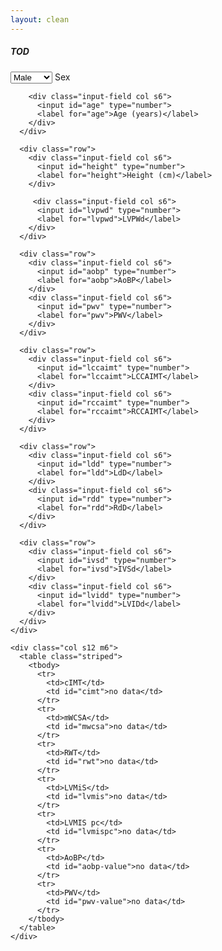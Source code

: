 ```yaml
---
layout: clean
---
```

<head>
  <link href="https://fonts.googleapis.com/icon?family=Material+Icons" rel="stylesheet">
  <link rel="stylesheet" href="https://cdnjs.cloudflare.com/ajax/libs/materialize/0.99.0/css/materialize.min.css">
  <meta name="viewport" content="width=device-width, initial-scale=1.0"/>
  <style type="text/css">
    .row {
      margin-bottom: 0 !important;
    }
  </style>
</head>

<div class="container">
  <h5>TOD</h5>

  <div class="row">
    <div class="col s12 m6">
      <div class="row">
        <div class="input-field col s6">
          <select id="sex">
            <option value="male">Male</option>
            <option value="female">Female</option>
          </select>
          <label>Sex</label>
        </div>

        <div class="input-field col s6">
          <input id="age" type="number">
          <label for="age">Age (years)</label>
        </div>
      </div>

      <div class="row">
        <div class="input-field col s6">
          <input id="height" type="number">
          <label for="height">Height (cm)</label>
        </div>

         <div class="input-field col s6">
          <input id="lvpwd" type="number">
          <label for="lvpwd">LVPWd</label>
        </div>
      </div>

      <div class="row">
        <div class="input-field col s6">
          <input id="aobp" type="number">
          <label for="aobp">AoBP</label>
        </div>
        <div class="input-field col s6">
          <input id="pwv" type="number">
          <label for="pwv">PWV</label>
        </div>
      </div>

      <div class="row">
        <div class="input-field col s6">
          <input id="lccaimt" type="number">
          <label for="lccaimt">LCCAIMT</label>
        </div>
        <div class="input-field col s6">
          <input id="rccaimt" type="number">
          <label for="rccaimt">RCCAIMT</label>
        </div>
      </div>

      <div class="row">
        <div class="input-field col s6">
          <input id="ldd" type="number">
          <label for="ldd">LdD</label>
        </div>
        <div class="input-field col s6">
          <input id="rdd" type="number">
          <label for="rdd">RdD</label>
        </div>
      </div>

      <div class="row">
        <div class="input-field col s6">
          <input id="ivsd" type="number">
          <label for="ivsd">IVSd</label>
        </div>
        <div class="input-field col s6">
          <input id="lvidd" type="number">
          <label for="lvidd">LVIDd</label>
        </div>
      </div>
    </div>

    <div class="col s12 m6">
      <table class="striped">
        <tbody>
          <tr>
            <td>cIMT</td>
            <td id="cimt">no data</td>
          </tr>
          <tr>
            <td>mWCSA</td>
            <td id="mwcsa">no data</td>
          </tr>
          <tr>
            <td>RWT</td>
            <td id="rwt">no data</td>
          </tr>
          <tr>
            <td>LVMiS</td>
            <td id="lvmis">no data</td>
          </tr>
          <tr>
            <td>LVMIS pc</td>
            <td id="lvmispc">no data</td>
          </tr>
          <tr>
            <td>AoBP</td>
            <td id="aobp-value">no data</td>
          </tr>
          <tr>
            <td>PWV</td>
            <td id="pwv-value">no data</td>
          </tr>
        </tbody>
      </table>
    </div>
  </div>
</div>

<script type="text/javascript" src="https://code.jquery.com/jquery-2.1.1.min.js"></script>
<script src="https://cdnjs.cloudflare.com/ajax/libs/materialize/0.99.0/js/materialize.min.js"></script>
<script type="text/javascript">
  $(document).ready(function() {
    $('select').material_select();
  });
</script>
<script>
  function is(n) { return !isNaN(n); };

  $('input, select').change(function(event) {
    var nodata = 'no data';

    var sex = parseFloat($('#sex').val());
    var age = parseFloat($('#age').val());
    var height = parseFloat($('#height').val());
    var rccaimt = parseFloat($('#rccaimt').val());
    var rdd = parseFloat($('#rdd').val());
    var lccaimt = parseFloat($('#lccaimt').val());
    var ldd = parseFloat($('#ldd').val());
    var ivsd = parseFloat($('#ivsd').val());
    var lvidd = parseFloat($('#lvidd').val());
    var lvpwd = parseFloat($('#lvpwd').val());
    var aobp = parseFloat($('#aobp').val());
    var pwv = parseFloat($('#pwv').val());

    if (is(age) && is(rccaimt) && is(lccaimt)) {
      var cimt = ((rccaimt + lccaimt) / 2).toFixed(2);
      $('#cimt').html(cimt_aobp_ms[cIMT(sex, age, cimt)]);
    } else $('#cimt').html(nodata);

    if (is(rccaimt) && is(lccaimt) && is(rdd) && is(ldd)) {
      var lwcsa = 3.14 * (ldd / 2 + lccaimt) * (ldd / 2 + lccaimt) - 3.14 * (ldd / 2) * (ldd / 2);
      var rwcsa = 3.14 * (rdd / 2 + rccaimt) * (rdd / 2 + rccaimt) - 3.14 * (rdd / 2) * (rdd / 2);
      $('#mwcsa').html(((lwcsa + rwcsa) / 2).toFixed(2));
    } else $('#mwcsa').html(nodata);


    if (is(ivsd) && is(lvidd) && is(lvpwd)) {
        var rwt = (lvpwd + ivsd) / lvidd;
        $('#rwt').html(rwt.toFixed(2));

        if (is(height)) {
            var lvmdev = 0.8 * (1.04 * (Math.pow((ivsd + lvidd + lvpwd), 3.0) - Math.pow(lvidd, 3.0))) + 0.6;
            var lvmis = lvmdev / Math.pow((height / 100), 2.7);
            $('#lvmis').html(lvmis.toFixed(2));
            if (is(age)) $('#lvmispc').html(cc[centyle(sex, age, lvmis)]);
            else         $('#lvmispc').html(nodata);
        } else {
          $('#lvmis').html(nodata);
          $('#lvmispc').html(nodata);
        }
    } else {
      $('#rwt').html(nodata);
      $('#lvmis').html(nodata);
      $('#lvmispc').html(nodata);
    }

    if (is(age) && is(aobp)) $('#aobp-value').html(cimt_aobp_ms[AoBP(sex, age, aobp.toFixed(2))]);
    else                     $('#aobp-value').html(nodata);

    if (is(age) && is(pwv)) $('#pwv-value').html(pwv_ms[PWV(sex, age, pwv)]);
    else                    $('#pwv-value').html(nodata);
});

function cIMT(sex, age, cimt) {
  if (sex === 'male') {
    if (age < 6)         return 0;
    if (age < 9) {
      if (cimt < 0.44)   return 1;
      if (cimt === 0.44) return 2;
                         return 3;
    }
    if (age < 12) {
      if (cimt < 0.45)   return 1;
      if (cimt === 0.45) return 2;
                         return 3;
    }
    if (age < 14) {
      if (cimt < 0.46)   return 1;
      if (cimt === 0.46) return 2;
                         return 3;
    }
    if (age < 16) {
      if (cimt < 0.47)   return 1;
      if (cimt === 0.47) return 2;
                         return 3;
    }
    if (age < 19) {
      if (cimt < 0.48)   return 1;
      if (cimt === 0.48) return 2;
                         return 3;
    }
                         return 4;
  } else {
    if (age < 6)         return 0;
    if (age < 8) {
      if (cimt < 0.43)   return 1;
      if (cimt === 0.43) return 2;
                         return 3;
    }
    if (age < 13) {
      if (cimt < 0.44)   return 1;
      if (cimt === 0.44) return 2;
                         return 3;
    }
    if (age < 14) {
      if (cimt < 0.45)   return 1;
      if (cimt === 0.45) return 2;
                         return 3;
    }
    if (age < 18) {
      if (cimt < 0.46)   return 1;
      if (cimt === 0.46) return 2;
                         return 3;
    }
    if (age < 19) {
      if (cimt < 0.47)   return 1;
      if (cimt === 0.47) return 2;
                         return 3;
    }
                         return 4;
  }
};

function AoBP(sex, age, aobp) {
  if (sex === "male") {
    if (age < 8)       return 0;
    if (age < 9) {
      if (aobp < 98)   return 1;
      if (aobp === 98) return 2;
                       return 3;
    }
    if (age < 10) {
      if (aobp < 100)   return 1;
      if (aobp === 100) return 2;
                        return 3;
    }
    if (age < 11) {
      if (aobp < 103)   return 1;
      if (aobp === 103) return 2;
                        return 3;
    }
    if (age < 12) {
      if (aobp < 105)   return 1;
      if (aobp === 105) return 2;
                        return 3;
    }
    if (age < 13) {
      if (aobp < 108)   return 1;
      if (aobp === 108) return 2;
                        return 3;
    }
    if (age < 14) {
      if (aobp < 112)   return 1;
      if (aobp === 112) return 2;
                        return 3;
    }
    if (age < 15) {
      if (aobp < 115)   return 1;
      if (aobp === 115) return 2;
                        return 3;
    }
    if (age < 16) {
      if (aobp < 119)   return 1;
      if (aobp === 119) return 2;
                        return 3;
    }
    if (age < 17) {
      if (aobp < 122)   return 1;
      if (aobp === 122) return 2;
                        return 3;
    }
    if (age < 18) {
      if (aobp < 124)   return 1;
      if (aobp === 124) return 2;
                        return 3;
    }
    if (age < 19) {
      if (aobp < 126)   return 1;
      if (aobp === 126) return 2;
                        return 3;
    }
                        return 4;
} else {
// sex === 'female'
    if (age < 8)          return 0;
    if (age < 9) {
        if (aobp < 98)    return 1;
        if (aobp === 98)  return 2;
                          return 3;
    }
    if (age < 10) {
        if (aobp < 101)   return 1;
        if (aobp === 101) return 2;
                          return 3;
    }
    if (age < 11) {
        if (aobp < 104)   return 1;
        if (aobp === 104) return 2;
                          return 3;
    }
    if (age < 12) {
        if (aobp < 106)   return 1;
        if (aobp === 106) return 2;
                          return 3;
    }
    if (age < 13) {
        if (aobp < 108)   return 1;
        if (aobp === 108) return 2;
                          return 3;
    }
    if (age < 14) {
        if (aobp < 110)   return 1;
        if (aobp === 110) return 2;
                          return 3;
    }
    if (age < 15) {
        if (aobp < 112)   return 1;
        if (aobp === 112) return 2;
                          return 3;
    }
    if (age < 16) {
        if (aobp < 114)   return 1;
        if (aobp === 114) return 2;
                          return 3;
    }
    if (age < 17) {
        if (aobp < 115)   return 1;
        if (aobp === 115) return 2;
                          return 3;
    }
    if (age < 18) {
        if (aobp < 116)   return 1;
        if (aobp === 116) return 2;
                          return 3;
    }
    if (age < 19) {
        if (aobp < 117)   return 1;
        if (aobp === 117) return 2;
                          return 3;
    }
                          return 4;
  }
}

function PWV(sex, age, pwv) {
  if ((sex === "male")) {
    if (age < 7)          return 0;
    if (age < 8) {
      if (pwv < 4.82)   return 1;
      if (pwv === 4.82) return 2;
                        return 3;
    }
    if (age < 9) {
      if (pwv < 4.96)   return 1;
      if (pwv === 4.96) return 2;
                        return 3;
    }
    if (age < 10) {
      if (pwv < 5.1)    return 1;
      if (pwv === 5.1)  return 2;
                        return 3;
    }
    if (age < 11) {
      if (pwv < 5.24)   return 1;
      if (pwv === 5.24) return 2;
                        return 3;
    }
    if (age < 12) {
      if (pwv < 5.38)   return 1;
      if (pwv === 5.38) return 2;
                        return 3;
    }
    if (age < 13) {
      if (pwv < 5.52)   return 1;
      if (pwv === 5.52) return 2;
                        return 3;
    }
    if (age < 14) {
      if (pwv < 5.67)   return 1;
      if (pwv === 5.67) return 2;
                        return 3;
    }
    if (age < 15) {
      if (pwv < 5.82)   return 1;
      if (pwv === 5.82) return 2;
                        return 3;
    }
    if (age < 16) {
      if (pwv < 5.98)   return 1;
      if (pwv === 5.98) return 2;
                        return 3;
    }
    if (age < 17) {
      if (pwv < 6.16)   return 1;
      if (pwv === 6.16) return 2;
                        return 3;
    }
    if (age < 18) {
      if (pwv < 6.34)   return 1;
      if (pwv === 6.34) return 2;
                        return 3;
    }
                        return 4;
  } else {
    // sex === 'female'
    if (age < 7)        return 0;
    if (age < 8) {
      if (pwv < 4.82)   return 1;
      if (pwv === 4.82) return 2;
                        return 3;
    }
    if (age < 9) {
      if (pwv < 4.98)   return 1;
      if (pwv === 4.98) return 2;
                        return 3;
    }
    if (age < 10) {
      if (pwv < 5.14)   return 1;
      if (pwv === 5.14) return 2;
                        return 3;
    }
    if (age < 11) {
      if (pwv < 5.27)   return 1;
      if (pwv === 5.27) return 2;
                        return 3;
    }
    if (age < 12) {
      if (pwv < 5.39)   return 1;
      if (pwv === 5.39) return 2;
                        return 3;
    }
    if (age < 13) {
      if (pwv < 5.5)    return 1;
      if (pwv === 5.5)  return 2;
                        return 3;
    }
    if (age < 14) {
      if (pwv < 5.59)   return 1;
      if (pwv === 5.59) return 2;
                        return 3;
    }
    if (age < 15) {
      if (pwv < 5.66)   return 1;
      if (pwv === 5.66) return 2;
                        return 3;
    }
    if (age < 16) {
      if (pwv < 5.67)   return 1;
      if (pwv === 5.67) return 2;
                        return 3;
    }
    if (age < 17) {
      if (pwv < 5.65)   return 1;
      if (pwv === 5.65) return 2;
                        return 3;
    }
    if (age < 18) {
      if (pwv < 5.63)   return 1;
      if (pwv === 5.63) return 2;
                        return 3;
    }
                        return 4;
  }
};

function centyle(sex, age, lvmis) {
  // sex === male
  if (sex === 'male') {
    if (age <= 0.5) {
      if (lvmis < 32.41) return 0;
      if (lvmis < 40.19) return 1;
      if (lvmis < 46.92) return 2;
      if (lvmis < 56.44) return 3;
      if (lvmis < 66.41) return 4;
      if (lvmis < 75.72) return 5;
      if (lvmis < 80.1)  return 6;
                         return 7;
    }
    if (age <= 2.0) {
      if (lvmis < 26.71) return 0;
      if (lvmis < 36.17) return 1;
      if (lvmis < 40.66) return 2;
      if (lvmis < 44.95) return 3;
      if (lvmis < 53.29) return 4;
      if (lvmis < 61.27) return 5;
      if (lvmis < 68.6)  return 6;
                         return 7;
    }
    if (age <= 4.0) {
      if (lvmis < 21.25) return 0;
      if (lvmis < 28.44) return 1;
      if (lvmis < 33.88) return 2;
      if (lvmis < 39.5)  return 3;
      if (lvmis < 45.19) return 4;
      if (lvmis < 48.74) return 5;
      if (lvmis < 52.4)  return 6;
                         return 7;
    }
    if (age <= 6.0) {
      if (lvmis < 18.76) return 0;
      if (lvmis < 27.68) return 1;
      if (lvmis < 30.68) return 2;
      if (lvmis < 36.96) return 3;
      if (lvmis < 40.2)  return 4;
      if (lvmis < 45.12) return 5;
      if (lvmis < 48.1)  return 6;
                         return 7;
    }
    if (age <= 8.0) {
      if (lvmis < 20.27) return 0;
      if (lvmis < 24.47) return 1;
      if (lvmis < 28.56) return 2;
      if (lvmis < 31.79) return 3;
      if (lvmis < 36.28) return 4;
      if (lvmis < 40.18) return 5;
      if (lvmis < 44.6)  return 6;
                         return 7;
    }
    if (age <= 10.0) {
      if (lvmis < 15.24) return 0;
      if (lvmis < 22.45) return 1;
      if (lvmis < 24.85) return 2;
      if (lvmis < 29.11) return 3;
      if (lvmis < 34.57) return 4;
      if (lvmis < 38.25) return 5;
      if (lvmis < 41.0)  return 6;
                         return 7;
    }
    if (age <= 12.0) {
      if (lvmis < 14.72) return 0;
      if (lvmis < 21.88) return 1;
      if (lvmis < 24.71) return 2;
      if (lvmis < 28.18) return 3;
      if (lvmis < 31.87) return 4;
      if (lvmis < 36.42) return 5;
      if (lvmis < 38.2)  return 6;
                         return 7;
    }
    if (age <= 14.0) {
      if (lvmis < 12.61) return 0;
      if (lvmis < 21.02) return 1;
      if (lvmis < 24.38) return 2;
      if (lvmis < 28.8)  return 3;
      if (lvmis < 32.84) return 4;
      if (lvmis < 39.08) return 5;
      if (lvmis < 41.4)  return 6;
                         return 7;
    }
    if (age <= 16.0) {
      if (lvmis < 8.9)   return 0;
      if (lvmis < 22.22) return 1;
      if (lvmis < 25.11) return 2;
      if (lvmis < 28.77) return 3;
      if (lvmis < 33.49) return 4;
      if (lvmis < 38.47) return 5;
      if (lvmis < 40.5)  return 6;
                         return 7;
    }
    if (age <= 18.0) {
      if (lvmis < 13.86) return 0;
      if (lvmis < 20.72) return 1;
      if (lvmis < 24.62) return 2;
      if (lvmis < 29.0)  return 3;
      if (lvmis < 32.81) return 4;
      if (lvmis < 37.73) return 5;
      if (lvmis < 39.4)  return 6;
                         return 7;
    }
                         return 8;
  } else {
  // sex === 'female'
    if (age <= 0.5) {
      if (lvmis < 21.22) return 0;
      if (lvmis < 39.05) return 1;
      if (lvmis < 48.62) return 2;
      if (lvmis < 55.38) return 3;
      if (lvmis < 65.98) return 4;
      if (lvmis < 73.47) return 5;
      if (lvmis < 85.6)  return 6;
                         return 7;
    }
    if (age <= 2.0) {
      if (lvmis < 24.18) return 0;
      if (lvmis < 32.91) return 1;
      if (lvmis < 38.67) return 2;
      if (lvmis < 42.04) return 3;
      if (lvmis < 49.85) return 4;
      if (lvmis < 52.86) return 5;
      if (lvmis < 57.1)  return 6;
                         return 7;
    }
    if (age <= 4.0) {
      if (lvmis < 20.63) return 0;
      if (lvmis < 28.87) return 1;
      if (lvmis < 31.85) return 2;
      if (lvmis < 37.88) return 3;
      if (lvmis < 43.11) return 4;
      if (lvmis < 47.65) return 5;
      if (lvmis < 55.3)  return 6;
                         return 7;
    }
    if (age <= 6.0) {
      if (lvmis < 18.17) return 0;
      if (lvmis < 25.85) return 1;
      if (lvmis < 28.06) return 2;
      if (lvmis < 32.29) return 3;
      if (lvmis < 36.43) return 4;
      if (lvmis < 43.47) return 5;
      if (lvmis < 44.3)  return 6;
                         return 7;
    }
    if (age <= 8.0) {
      if (lvmis < 20.11) return 0;
      if (lvmis < 23.15) return 1;
      if (lvmis < 25.77) return 2;
      if (lvmis < 29.71) return 3;
      if (lvmis < 33.15) return 4;
      if (lvmis < 37.73) return 5;
      if (lvmis < 43.5)  return 6;
                         return 7;
    }
    if (age <= 10.0) {
      if (lvmis < 13.46) return 0;
      if (lvmis < 19.07) return 1;
      if (lvmis < 22.12) return 2;
      if (lvmis < 26.63) return 3;
      if (lvmis < 30.37) return 4;
      if (lvmis < 34.3)  return 5;
      if (lvmis < 36.0)  return 6;
                         return 7;
    }
    if (age <= 12.0) {
      if (lvmis < 13.06) return 0;
      if (lvmis < 20.22) return 1;
      if (lvmis < 23.25) return 2;
      if (lvmis < 26.11) return 3;
      if (lvmis < 29.63) return 4;
      if (lvmis < 33.05) return 5;
      if (lvmis < 35.7)  return 6;
                         return 7;
    }
    if (age <= 14.0) {
      if (lvmis < 10.21) return 0;
      if (lvmis < 20.47) return 1;
      if (lvmis < 23.63) return 2;
      if (lvmis < 26.68) return 3;
      if (lvmis < 29.86) return 4;
      if (lvmis < 34.65) return 5;
      if (lvmis < 38.2)  return 6;
                         return 7;
    }
    if (age <= 16.0) {
      if (lvmis < 12.31) return 0;
      if (lvmis < 20.69) return 1;
      if (lvmis < 23.55) return 2;
      if (lvmis < 26.51) return 3;
      if (lvmis < 29.97) return 4;
      if (lvmis < 34.89) return 5;
      if (lvmis < 36.9)  return 6;
                         return 7;
    }
    if (age <= 18.0) {
      if (lvmis < 11.21) return 0;
      if (lvmis < 20.06) return 1;
      if (lvmis < 22.94) return 2;
      if (lvmis < 26.35) return 3;
      if (lvmis < 31.4)  return 4;
      if (lvmis < 37.93) return 5;
      if (lvmis < 40.0)  return 6;
                         return 7;
    }
                         return 8;
  }
};

var cimt_aobp_ms = [
  "Below the age",
  "Below 95cc",
  "Equal 95cc",
  "Above 95cc",
  "Above the age",
];

var pwv_ms = [
  "Below the age",
  "Below 97cc",
  "Equal 97cc",
  "Above 97cc",
  "Above the age",
];

var cc = [
  "Below 10cc",
  " 0cc - 10cc",
  "10cc - 25cc",
  "25cc - 50cc",
  "50cc - 75cc",
  "75cc - 90cc",
  "90cc - 95cc",
  "95cc - 100cc",
  "Above the age",
];
</script>


